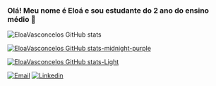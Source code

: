### Olá! Meu nome é Eloá e sou estudante do 2 ano do ensino médio  👋

<div> 


![EloaVasconcelos GitHub stats](https://github-readme-stats.vercel.app/api?username=EloaVasconcelos&show_icons=true&bg_color=ffffff)

[![EloaVasconcelos GitHub stats-midnight-purple](https://github-readme-stats.vercel.app/api?username=EloaVasconcelos&show_icons=true&theme=dark#gh-dark-mode-only)](https://github.com/anuraghazra/github-readme-stats#gh-dark-mode-only)

[![EloaVasconcelos GitHub stats-Light](https://github-readme-stats.vercel.app/api?username=EloaVasconcelos&show_icons=true&theme=default#gh-light-mode-only)](https://github.com/anuraghazra/github-readme-stats#gh-light-mode-only)
</div>


[![Email](https://img.shields.io/badge/Gmail-D14836?style=for-the-badge&logo=gmail&logoColor=white)](https://eloavasconcelos.09.vm@gmail.com)
[![Linkedin](https://img.shields.io/badge/LinkedIn-0077B5?style=for-the-badge&logo=linkedin&logoColor=white)](www.linkedin.com/in/eloá-vasconcelos-3718a826a)



